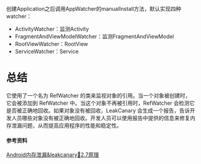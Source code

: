 创建Application之后调用AppWatcher的manualInstall方法，默认实现四种watcher：
- ActivityWatcher：监测Activity
- FragmentAndViewModelWatcher：监测FragmentAndViewModel
- RootViewWatcher：RootView
- ServiceWatcher：Service


# 总结
它使用了一个名为 RefWatcher 的类来监视对象的引用。当一个对象被创建时，它会被添加到 RefWatcher 中。当这个对象不再被引用时，RefWatcher 会检测它是否被正确地回收。如果对象没有被回收，LeakCanary 会生成一个报告，告诉开发人员哪些对象没有被正确地回收。开发人员可以使用报告中提供的信息来修复内存泄漏问题，从而提高应用程序的性能和稳定性。

#### 参考资料
[Android内存泄漏&leakcanary🐤2.7原理](https://juejin.cn/post/7028491809185595399)
